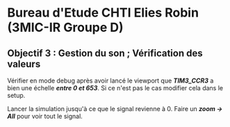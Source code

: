 # Bureau d'Etude CHTI Elies Robin (3MIC-IR Groupe D)
## Objectif 3 : Gestion du son ; Vérification des valeurs

Vérifier en mode debug après avoir lancé le viewport que ***TIM3_CCR3*** a bien une échelle ***entre 0 et 653***. Si ce n'est pas le cas modifier cela dans le setup.

Lancer la simulation jusqu'à ce que le signal revienne à 0. Faire un ***zoom -> All*** pour voir tout le signal.
